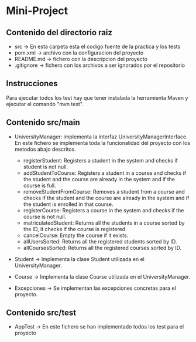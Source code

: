 # **Mini-Project**

## **Contenido del directorio raiz**
- src -> En esta carpeta esta el codigo fuente de la practica y los tests
- pom.xml -> archivo con la configuracion del proyecto
- README.md -> fichero con la descripcion del proyecto
- .gitignore -> fichero con los archivos a ser ignorados por el repositorio

## **Instrucciones**

Para ejecutar todos los test hay que tener instalada la herramienta Maven y ejecutar el comando "mvn test".

## **Contenido src/main**
- UniversityManager: implementa la interfaz UniversityManagerInterface. En este fichero se implementa toda la
  funcionalidad del proyecto con los metodos abajo descritos.

  * registerStudent: Registers a student in the system and checks if student is not null.
  * addStudentToCourse: Registers a student in a course and checks if the student and the course are already in the system and if the course is full.
  * removeStudentFromCourse: Removes a student from a course and checks if the student and the course are already in the system and if the student is enrolled in that course.
  * registerCourse: Registers a course in the system and checks if the course is not null.
  * matriculatedStudent: Returns all the students in a course sorted by the ID, it checks if the course is registered.
  * cancelCourse: Empty the course if it exists.
  * allUsersSorted: Returns all the registered students sorted by ID.
  * allCoursesSorted: Returns all the registered courses sorted by ID.


- Student -> Implementa la clase Student utilizada en el UniversityManager.
- Course -> Implementa la clase Course utilizada en el UniversityManager.
- Excepciones -> Se implementan las excepciones concretas para el proyecto.

## **Contenido src/test**
- AppTest -> En este fichero se han implementado todos los test para el proyecto
